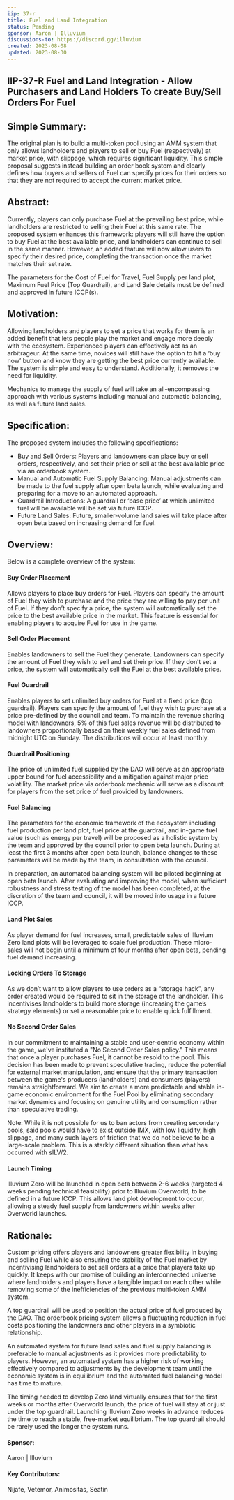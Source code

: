 ```yaml
---
iip: 37-r
title: Fuel and Land Integration
status: Pending
sponsor: Aaron | Illuvium
discussions-to: https://discord.gg/illuvium
created: 2023-08-08
updated: 2023-08-30
---
```

## IIP-37-R Fuel and Land Integration - Allow Purchasers and Land Holders To create Buy/Sell Orders For Fuel

## Simple Summary:
The original plan is to build a multi-token pool using an AMM system that only allows landholders and players to sell or buy Fuel (respectively) at market price, with slippage, which requires significant liquidity. This simple proposal suggests instead building an order book system and clearly defines how buyers and sellers of Fuel can specify prices for their orders so that they are not required to accept the current market price.

## Abstract:
Currently, players can only purchase Fuel at the prevailing best price, while landholders are restricted to selling their Fuel at this same rate. The proposed system enhances this framework: players will still have the option to buy Fuel at the best available price, and landholders can continue to sell in the same manner. However, an added feature will now allow users to specify their desired price, completing the transaction once the market matches their set rate. 
 
The parameters for the Cost of Fuel for Travel, Fuel Supply per land plot, Maximum Fuel Price (Top Guardrail), and Land Sale details must be defined and approved in future ICCP(s).

## Motivation:
Allowing landholders and players to set a price that works for them is an added benefit that lets people play the market and engage more deeply with the ecosystem. Experienced players can effectively act as an arbitrageur. At the same time, novices will still have the option to hit a ‘buy now’ button and know they are getting the best price currently available. The system is simple and easy to understand. Additionally, it removes the need for liquidity.

Mechanics to manage the supply of fuel will take an all-encompassing approach with various systems including manual and automatic balancing, as well as future land sales.

## Specification:
The proposed system includes the following specifications:
* Buy and Sell Orders: Players and landowners can place buy or sell orders, respectively, and set their price or sell at the best available price via an orderbook system.
* Manual and Automatic Fuel Supply Balancing: Manual adjustments can be made to the fuel supply after open beta launch, while evaluating and preparing for a move to an automated approach.
* Guardrail Introductions: A guardrail or ‘base price’ at which unlimited fuel will be available will be set via future ICCP.
* Future Land Sales: Future, smaller-volume land sales will take place after open beta based on increasing demand for fuel.

## Overview:
Below is a complete overview of the system:

#### Buy Order Placement
Allows players to place buy orders for Fuel. Players can specify the amount of Fuel they wish to purchase and the price they are willing to pay per unit of Fuel. If they don’t specify a price, the system will automatically set the price to the best available price in the market. This feature is essential for enabling players to acquire Fuel for use in the game.

#### Sell Order Placement
Enables landowners to sell the Fuel they generate. Landowners can specify the amount of Fuel they wish to sell and set their price. If they don’t set a price, the system will automatically sell the Fuel at the best available price.

#### Fuel Guardrail
Enables players to set unlimited buy orders for Fuel at a fixed price (top guardrail). Players can specify the amount of fuel they wish to purchase at a price pre-defined by the council and team. To maintain the revenue sharing model with landowners, 5% of this fuel sales revenue will be distributed to landowners proportionally based on their weekly fuel sales defined from midnight UTC on Sunday. The distributions will occur at least monthly.

#### Guardrail Positioning
The price of unlimited fuel supplied by the DAO will serve as an appropriate upper bound for fuel accessibility and a mitigation against major price volatility. The market price via orderbook mechanic will serve as a discount for players from the set price of fuel provided by landowners.

#### Fuel Balancing
The parameters for the economic framework of the ecosystem including fuel production per land plot, fuel price at the guardrail, and in-game fuel value (such as energy per travel) will be proposed as a holistic system by the team and approved by the council prior to open beta launch.  During at least the first 3 months after open beta launch, balance changes to these parameters will be made by the team, in consultation with the council.

In preparation, an automated balancing system will be piloted beginning at open beta launch.  After evaluating and improving the model, when sufficient robustness and stress testing of the model has been completed, at the discretion of the team and council, it will be moved into usage in a future ICCP.

#### Land Plot Sales
As player demand for fuel increases, small, predictable sales of Illuvium Zero land plots will be leveraged to scale fuel production.  These micro-sales will not begin until a minimum of four months after open beta, pending fuel demand increasing. 

#### Locking Orders To Storage
As we don’t want to allow players to use orders as a “storage hack”, any order created would be required to sit in the storage of the landholder. This incentivises landholders to build more storage (increasing the game’s strategy elements) or set a reasonable price to enable quick fulfillment.


#### No Second Order Sales
In our commitment to maintaining a stable and user-centric economy within the game, we've instituted a "No Second Order Sales policy." This means that once a player purchases Fuel, it cannot be resold to the pool. This decision has been made to prevent speculative trading, reduce the potential for external market manipulation, and ensure that the primary transaction between the game's producers (landholders) and consumers (players) remains straightforward. We aim to create a more predictable and stable in-game economic environment for the Fuel Pool by eliminating secondary market dynamics and focusing on genuine utility and consumption rather than speculative trading.


Note: While it is not possible for us to ban actors from creating secondary pools, said pools would have to exist outside IMX, with low liquidity, high slippage, and many such layers of friction that we do not believe to be a large-scale problem. This is a starkly different situation than what has occurred with sILV/2.

#### Launch Timing
Illuvium Zero will be launched in open beta between 2-6 weeks (targeted 4 weeks pending technical feasibility) prior to Illuvium Overworld, to be defined in a future ICCP. This allows land plot development to occur, allowing a steady fuel supply from landowners within weeks after Overworld launches.

## Rationale:
Custom pricing offers players and landowners greater flexibility in buying and selling Fuel while also ensuring the stability of the Fuel market by incentivising landholders to set sell orders at a price that players take up quickly. It keeps with our promise of building an interconnected universe where landholders and players have a tangible impact on each other while removing some of the inefficiencies of the previous multi-token AMM system.

A top guardrail will be used to position the actual price of fuel produced by the DAO. The orderbook pricing system allows a fluctuating reduction in fuel costs positioning the landowners and other players in a symbiotic relationship.

An automated system for future land sales and fuel supply balancing is preferable to manual adjustments as it provides more predictability to players. However, an automated system has a higher risk of working effectively compared to adjustments by the development team until the economic system is in equilibrium and the automated fuel balancing model has time to mature.

The timing needed to develop Zero land virtually ensures that for the first weeks or months after Overworld launch, the price of fuel will stay at or just under the top guardrail. Launching Illuvium Zero weeks in advance reduces the time to reach a stable, free-market equilibrium. The top guardrail should be rarely used the longer the system runs.

#### Sponsor:
Aaron | Illuvium
#### Key Contributors:
Nijafe, Vetemor, Animositas, Seatin
